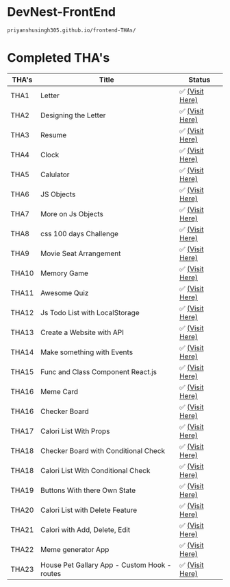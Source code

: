 # DevNest-FrontEnd

```bash
priyanshusingh305.github.io/frontend-THAs/
```

# Completed THA's

|THA's| Title                         | Status                                                                |
|--| ------------------------------ | --------------------------------------------------------------------- |
|THA1| Letter                         | ✅ [(Visit Here)](https://github.com/priyanshusingh305/frontend-THAs/tree/main/DAY01)  |
|THA2| Designing the Letter           | ✅ [(Visit Here)](https://github.com/priyanshusingh305/frontend-THAs/tree/main/Day02)  |
|THA3| Resume                         | ✅ [(Visit Here)](https://github.com/priyanshusingh305/frontend-THAs/tree/main/Day03)  |
|THA4| Clock                          | ✅ [(Visit Here)](https://github.com/priyanshusingh305/frontend-THAs/tree/main/Day04)  |
|THA5| Calulator                      | ✅ [(Visit Here)](https://github.com/priyanshusingh305/frontend-THAs/tree/main/Day05)  |
|THA6| JS Objects                     | ✅ [(Visit Here)](https://github.com/priyanshusingh305/frontend-THAs/tree/main/Day06)  |
|THA7| More on Js Objects             | ✅ [(Visit Here)](https://github.com/priyanshusingh305/frontend-THAs/tree/main/Day07)  |
|THA8| css 100 days Challenge         | ✅ [(Visit Here)](https://github.com/priyanshusingh305/frontend-THAs/tree/main/Day08)  |
|THA9| Movie Seat Arrangement         | ✅ [(Visit Here)](https://github.com/priyanshusingh305/frontend-THAs/tree/main/Day09)  |
|THA10| Memory Game                    | ✅ [(Visit Here)](https://github.com/priyanshusingh305/frontend-THAs/tree/main/Day10) |
|THA11| Awesome Quiz                   | ✅ [(Visit Here)](https://github.com/priyanshusingh305/frontend-THAs/tree/main/Day11) |
|THA12| Js Todo List with LocalStorage | ✅ [(Visit Here)](https://github.com/priyanshusingh305/frontend-THAs/tree/main/Day12) |
|THA13| Create a Website with API      | ✅ [(Visit Here)](https://github.com/priyanshusingh305/frontend-THAs/tree/main/Day13) |
|THA14| Make something with Events      | ✅ [(Visit Here)](https://github.com/priyanshusingh305/frontend-THAs/tree/main/Day14) |
|THA15| Func and Class Component React.js      | ✅ [(Visit Here)](https://nqftx.csb.app/) |
|THA16| Meme Card                         | ✅ [(Visit Here)](https://zn0s1.csb.app/) |
|THA16| Checker Board                    | ✅ [(Visit Here)](https://c8hso.csb.app/) |
|THA17| Calori List With Props                   | ✅ [(Visit Here)](https://csb-66d90.vercel.app/) |
|THA18| Checker Board with Conditional Check  | ✅ [(Visit Here)](https://ohqtx.csb.app/) |
|THA18| Calori List With Conditional Check                   | ✅ [(Visit Here)](https://o8e9q.csb.app/) |
|THA19| Buttons With there Own State                   | ✅ [(Visit Here)](https://joqog.csb.app/) |
|THA20| Calori List with Delete Feature                   | ✅ [(Visit Here)](https://7ochz.csb.app/) |
|THA21| Calori with Add, Delete, Edit  | ✅ [(Visit Here)](https://github.com/priyanshusingh305/frontend-THAs/tree/main/Day21/build/) |
|THA22| Meme generator App             | ✅ [(Visit Here)](https://github.com/priyanshusingh305/frontend-THAs/tree/main/Day22/build/) |
|THA23| House Pet Gallary App - Custom Hook - routes | ✅ [(Visit Here)](https://github.com/priyanshusingh305/frontend-THAs/tree/main/Day23/build/) |



